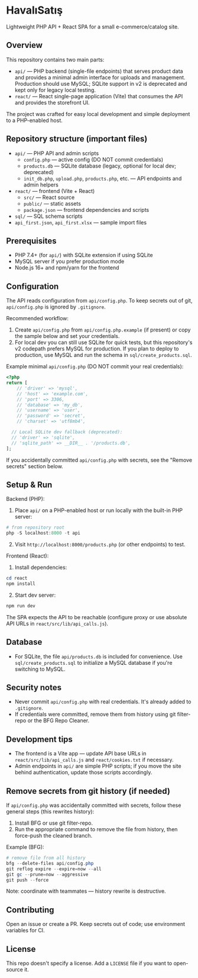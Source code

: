 # HavalıSatış

Lightweight PHP API + React SPA for a small e-commerce/catalog site.

## Overview

This repository contains two main parts:

- `api/` — PHP backend (single-file endpoints) that serves product data and provides a minimal admin interface for uploads and management. Production should use MySQL; SQLite support in v2 is deprecated and kept only for legacy local testing.
- `react/` — React single-page application (Vite) that consumes the API and provides the storefront UI.

The project was crafted for easy local development and simple deployment to a PHP-enabled host.

## Repository structure (important files)

- `api/` — PHP API and admin scripts
  - `config.php` — active config (DO NOT commit credentials)
  - `products.db` — SQLite database (legacy, optional for local dev; deprecated)
  - `init_db.php`, `upload.php`, `products.php`, etc. — API endpoints and admin helpers
- `react/` — frontend (Vite + React)
  - `src/` — React source
  - `public/` — static assets
  - `package.json` — frontend dependencies and scripts
- `sql/` — SQL schema scripts
- `api_first.json`, `api_first.xlsx` — sample import files

## Prerequisites

- PHP 7.4+ (for `api/`) with SQLite extension if using SQLite
- MySQL server if you prefer production mode
- Node.js 16+ and npm/yarn for the frontend

## Configuration

The API reads configuration from `api/config.php`. To keep secrets out of git, `api/config.php` is ignored by `.gitignore`.

Recommended workflow:

1. Create `api/config.php` from `api/config.php.example` (if present) or copy the sample below and set your credentials.
2. For local dev you can still use SQLite for quick tests, but this repository's v2 codepath prefers MySQL for production.
If you plan to deploy to production, use MySQL and run the schema in `sql/create_products.sql`.

Example minimal `api/config.php` (DO NOT commit your real credentials):

```php
<?php
return [
    // 'driver' => 'mysql',
    // 'host' => 'example.com',
    // 'port' => 3306,
    // 'database' => 'my_db',
    // 'username' => 'user',
    // 'password' => 'secret',
    // 'charset' => 'utf8mb4',

  // Local SQLite dev fallback (deprecated):
  // 'driver' => 'sqlite',
  // 'sqlite_path' => __DIR__ . '/products.db',
];
```

If you accidentally committed `api/config.php` with secrets, see the "Remove secrets" section below.

## Setup & Run

Backend (PHP):

1. Place `api/` on a PHP-enabled host or run locally with the built-in PHP server:

```powershell
# from repository root
php -S localhost:8000 -t api
```

2. Visit `http://localhost:8000/products.php` (or other endpoints) to test.

Frontend (React):

1. Install dependencies:

```powershell
cd react
npm install
```

2. Start dev server:

```powershell
npm run dev
```

The SPA expects the API to be reachable (configure proxy or use absolute API URLs in `react/src/lib/api_calls.js`).

## Database

- For SQLite, the file `api/products.db` is included for convenience. Use `sql/create_products.sql` to initialize a MySQL database if you're switching to MySQL.

## Security notes

- Never commit `api/config.php` with real credentials. It's already added to `.gitignore`.
- If credentials were committed, remove them from history using git filter-repo or the BFG Repo Cleaner.

## Development tips

- The frontend is a Vite app — update API base URLs in `react/src/lib/api_calls.js` and `react/cookies.txt` if necessary.
- Admin endpoints in `api/` are simple PHP scripts; if you move the site behind authentication, update those scripts accordingly.

## Remove secrets from git history (if needed)

If `api/config.php` was accidentally committed with secrets, follow these general steps (this rewrites history):

1. Install BFG or use git filter-repo.
2. Run the appropriate command to remove the file from history, then force-push the cleaned branch.

Example (BFG):

```powershell
# remove file from all history
bfg --delete-files api/config.php
git reflog expire --expire=now --all
git gc --prune=now --aggressive
git push --force
```

Note: coordinate with teammates — history rewrite is destructive.

## Contributing

Open an issue or create a PR. Keep secrets out of code; use environment variables for CI.

## License

This repo doesn't specify a license. Add a `LICENSE` file if you want to open-source it.
